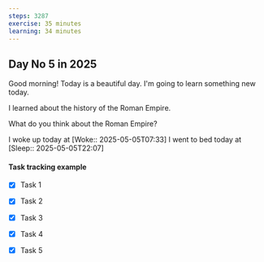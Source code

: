 ```yaml
---
steps: 3287
exercise: 35 minutes
learning: 34 minutes
---
```

## Day No 5 in 2025
Good morning! Today is a beautiful day.
I'm going to learn something new today.

I learned about the history of the Roman Empire.

What do you think about the Roman Empire?

I woke up today at [Woke:: 2025-05-05T07:33]
I went to bed today at [Sleep:: 2025-05-05T22:07]

#### Task tracking example
- [x] Task 1
- [x] Task 2
- [x] Task 3
- [x] Task 4
- [x] Task 5

